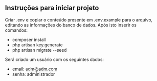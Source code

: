 ## Instruções para iniciar projeto

Criar .env e copiar o conteúdo presente em .env.example para o arquivo, editando as informações do banco de dados. Após isto inserir os comandos:
- composer install
- php artisan key:generate
- php artisan migrate --seed

Será criado um usuário com os seguintes dados:
 - email: adm@adm.com
 - senha: administrador

